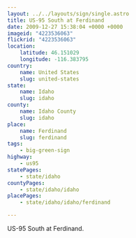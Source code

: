 ```yaml
---
layout: ../../layouts/sign/single.astro
title: US-95 South at Ferdinand
date: 2009-12-27 15:38:04 +0000 +0000
imageid: "4223536063"
flickrid: "4223536063"
location:
    latitude: 46.151029
    longitude: -116.383795
country:
    name: United States
    slug: united-states
state:
    name: Idaho
    slug: idaho
county:
    name: Idaho County
    slug: idaho
place:
    name: Ferdinand
    slug: ferdinand
tags:
    - big-green-sign
highway:
    - us95
statePages:
    - state/idaho
countyPages:
    - state/idaho/idaho
placePages:
    - state/idaho/idaho/ferdinand

---
```

US-95 South at Ferdinand.
